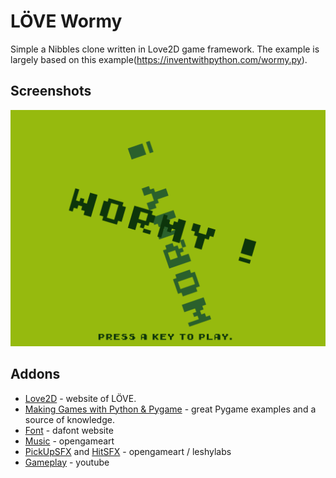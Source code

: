 # LÖVE Wormy

Simple a Nibbles clone written in Love2D game framework. The example is largely based on this example(https://inventwithpython.com/wormy.py).

## Screenshots

![Example Image](assets/doc/screen.gif)

## Addons
* [Love2D](https://love2d.org) - website of LÖVE.
* [Making Games with Python & Pygame](https://inventwithpython.com/pygame/) - great Pygame examples and a source of knowledge.
* [Font](https://www.dafont.com/early-gameboy.font) - dafont website
* [Music](https://opengameart.org/content/gameboy-song-1) - opengameart
* [PickUpSFX](https://opengameart.org/content/level-up-power-up-coin-get-13-sounds) and [HitSFX](https://www.leshylabs.com/apps/sfMaker/) - opengameart / leshylabs
* [Gameplay](https://youtu.be/_T9liljcEZ0) - youtube
